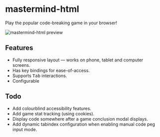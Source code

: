 # mastermind-html

Play the popular code-breaking game in your browser!

![mastermind-html preview](https://github.com/user-attachments/assets/3f06a877-1992-47c7-aca5-776432f21f13)

## Features

- Fully responsive layout — works on phone, tablet and computer screens.
- Has key bindings for ease-of-access.
- Supports <kbd>Tab</kbd> interactions.
- Configurable

## Todo

- Add colourblind accessibility features.
- Add game stat tracking (using cookies).
- Display code somewhere after a game conclusion modal displays.
- Add dynamic tabindex configuration when enabling manual code peg input mode.